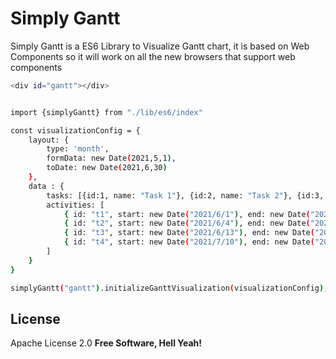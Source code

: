 # Simply Gantt

Simply Gantt is a ES6 Library to Visualize Gantt chart, it is based on Web Components so it will work on all the new browsers that support web components

```sh
<div id="gantt"></div>


import {simplyGantt} from "./lib/es6/index"

const visualizationConfig = {
    layout: {
        type: 'month',
        formData: new Date(2021,5,1),
        toDate: new Date(2021,6,30)
    },
    data : {
        tasks: [{id:1, name: "Task 1"}, {id:2, name: "Task 2"}, {id:3, name: "Task 3"}, {id:4, name: "Task 4"}],
        activities: [
            { id: "t1", start: new Date("2021/6/1"), end: new Date("2021/6/4"), task: 1 },
            { id: "t2", start: new Date("2021/6/4"), end: new Date("2021/6/13"), task: 2 },
            { id: "t3", start: new Date("2021/6/13"), end: new Date("2021/6/21"), task: 3 },
            { id: "t4", start: new Date("2021/7/10"), end: new Date("2021/7/30"), task: 3 },
        ]
    }
}

simplyGantt("gantt").initializeGanttVisualization(visualizationConfig);
```

## License

Apache License 2.0
**Free Software, Hell Yeah!**
